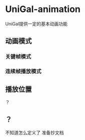 ﻿# UniGal-animation

UniGal提供一定的基本动画功能

## 动画模式

### 关键帧模式

### 连续帧播放模式

## 播放位置

？

## ？

不知道怎么定义了
准备抄文档